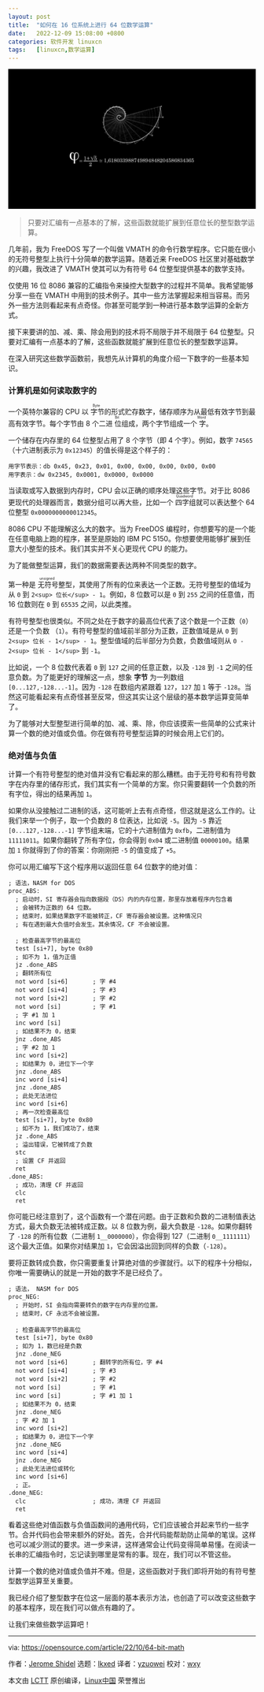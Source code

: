 ```yaml
---
layout: post
title:	"如何在 16 位系统上进行 64 位数学运算"
date:	2022-12-09 15:08:00 +0800 
categories:	软件开发 linuxcn 
tags:	[linuxcn,数学运算]
---
```



![](/Asserts/Images/album/202212/09/150829g7c7x5e22qqo53c4.jpg)



> 
> 只要对汇编有一点基本的了解，这些函数就能扩展到任意位长的整型数学运算。
> 
> 
> 


几年前，我为 FreeDOS 写了一个叫做 VMATH 的命令行数学程序。它只能在很小的无符号整型上执行十分简单的数学运算。随着近来 FreeDOS 社区里对基础数学的兴趣，我改进了 VMATH 使其可以为有符号 64 位整型提供基本的数学支持。


仅使用 16 位 8086 兼容的汇编指令来操控大型数字的过程并不简单。我希望能够分享一些在 VMATH 中用到的技术例子。其中一些方法掌握起来相当容易。而另外一些方法则看起来有点奇怪。你甚至可能学到一种进行基本数学运算的全新方式。


接下来要讲的加、减、乘、除会用到的技术将不局限于并不局限于 64 位整型。只要对汇编有一点基本的了解，这些函数就能扩展到任意位长的整型数学运算。


在深入研究这些数学函数前，我想先从计算机的角度介绍一下数字的一些基本知识。


### 计算机是如何读取数字的


一个英特尔兼容的 CPU 以<ruby> 字节 <rt>  Byte </rt></ruby>的形式贮存数字，储存顺序为从最低有效字节到最高有效字节。每个字节由 8 个二进<ruby> 位 <rt>  Bit </rt></ruby>组成，两个字节组成一个<ruby> 字 <rt>  Word </rt></ruby>。


一个储存在内存里的 64 位整型占用了 8 个字节（即 4 个字）。例如，数字 `74565`（十六进制表示为 `0x12345`）的值长得是这个样子的：



```
用字节表示：db 0x45, 0x23, 0x01, 0x00, 0x00, 0x00, 0x00, 0x00
用字表示：dw 0x2345, 0x0001, 0x0000, 0x0000

```

当读取或写入数据到内存时，CPU 会以正确的顺序处理这些字节。对于比 8086 更现代的处理器而言，数据分组可以再大些，比如一个<ruby> 四字组 <rt>  Quadword </rt></ruby>就可以表达整个 64 位整型 `0x0000000000012345`。


8086 CPU 不能理解这么大的数字。当为 FreeDOS 编程时，你想要写的是一个能在任意电脑上跑的程序，甚至是原始的 IBM PC 5150。你想要使用能够扩展到任意大小整型的技术。我们其实并不关心更现代 CPU 的能力。


为了能做整型运算，我们的数据需要表达两种不同类型的数字。


第一种是<ruby> 无符号 <rt>  unsigned </rt></ruby>整型，其使用了所有的位来表达一个正数。无符号整型的值域为从 `0` 到 `2<sup> 位长</sup> - 1`。例如，8 位数可以是 `0` 到 `255` 之间的任意值，而 16 位数则在 `0` 到 `65535` 之间，以此类推。


有符号整型也很类似。不同之处在于数字的最高位代表了这个数是一个正数（`0`）还是一个负数 （`1`）。有符号整型的值域前半部分为正数，正数值域是从 `0` 到 `2<sup> 位长 - 1</sup> - 1`。整型值域的后半部分为负数，负数值域则从 `0 - 2<sup> 位长 - 1</sup>` 到 `-1`。


比如说，一个 8 位数代表着 `0` 到 `127` 之间的任意正数，以及 `-128` 到 `-1` 之间的任意负数。为了能更好的理解这一点，想象 **字节** 为一列数组 `[0...127,-128...-1]`。因为 `-128` 在数组内紧跟着 `127`，`127` 加 `1` 等于 `-128`。当然这可能看起来有点奇怪甚至反常，但这其实让这个层级的基本数学运算变简单了。


为了能够对大型整型进行简单的加、减、乘、除，你应该摸索一些简单的公式来计算一个数的绝对值或负值。你在做有符号整型运算的时候会用上它们的。


### 绝对值与负值


计算一个有符号整型的绝对值并没有它看起来的那么糟糕。由于无符号和有符号数字在内存里的储存形式，我们其实有一个简单的方案。你只需要翻转一个负数的所有字位，得出的结果再加 `1`。


如果你从没接触过二进制的话，这可能听上去有点奇怪，但这就是这么工作的。让我们来举一个例子，取一个负数的 8 位表达，比如说 `-5`。因为 `-5` 靠近 `[0...127,-128...-1]` 字节组末端，它的十六进制值为 `0xfb`，二进制值为 `11111011`。如果你翻转了所有字位，你会得到 `0x04` 或二进制值 `00000100`。结果加 `1` 你就得到了你的答案：你刚刚把 `-5` 的值变成了 `+5`。


你可以用汇编写下这个程序用以返回任意 64 位数字的绝对值：



```
; 语法，NASM for DOS
proc_ABS:
  ; 启动时，SI 寄存器会指向数据段（DS）内的内存位置，那里存放着程序内包含着
  ; 会被转为正数的 64 位数。
  ; 结束时，如果结果数字不能被转正，CF 寄存器会被设置。这种情况只
  ; 有在遇到最大负值时会发生。其余情况，CF 不会被设置。
  
  ; 检查最高字节的最高位
  test [si+7], byte 0x80
  ; 如不为 1，值为正值
  jz .done_ABS
  ; 翻转所有位
  not word [si+6]       ; 字 #4
  not word [si+4]       ; 字 #3
  not word [si+2]       ; 字 #2
  not word [si]         ; 字 #1
  ; 字 #1 加 1
  inc word [si]
  ; 如结果不为 0，结束
  jnz .done_ABS
  ; 字 #2 加 1
  inc word [si+2]
  ; 如结果为 0，进位下一个字
  jnz .done_ABS
  inc word [si+4]
  jnz .done_ABS
  ; 此处无法进位
  inc word [si+6]
  ; 再一次检查最高位
  test [si+7], byte 0x80
  ; 如不为 1，我们成功了，结束
  jz .done_ABS
  ; 溢出错误，它被转成了负数
  stc
  ; 设置 CF 并返回
  ret
.done_ABS:
  ; 成功，清理 CF 并返回
  clc
  ret

```

你可能已经注意到了，这个函数有一个潜在问题。由于正数和负数的二进制值表达方式，最大负数无法被转成正数。以 8 位数为例，最大负数是 `-128`。如果你翻转了 `-128` 的所有位数（二进制 `1__0000000`），你会得到 127（二进制 `0__1111111`）这个最大正值。如果你对结果加 `1`，它会因溢出回到同样的负数（`-128`）。


要将正数转成负数，你只需要重复计算绝对值的步骤就行。以下的程序十分相似，你唯一需要确认的就是一开始的数字不是已经负了。



```
; 语法， NASM for DOS
proc_NEG:
  ; 开始时，SI 会指向需要转负的数字在内存里的位置。
  ; 结束时，CF 永远不会被设置。
  
  ; 检查最高字节的最高位
  test [si+7], byte 0x80
  ; 如为 1，数已经是负数
  jnz .done_NEG
  not word [si+6]       ; 翻转字的所有位，字 #4
  not word [si+4]       ; 字 #3
  not word [si+2]       ; 字 #2
  not word [si]         ; 字 #1
  inc word [si]         ; 字 #1 加 1
  ; 如结果不为 0，结束
  jnz .done_NEG
  ; 字 #2 加 1
  inc word [si+2]
  ; 如结果为 0，进位下一个字
  jnz .done_NEG
  inc word [si+4]
  jnz .done_NEG
  ; 此处无法进位或转化
  inc word [si+6]
  ; 正。
.done_NEG:
  clc                   ; 成功，清理 CF 并返回
  ret

```

看着这些绝对值函数与负值函数间的通用代码，它们应该被合并起来节约一些字节。合并代码也会带来额外的好处。首先，合并代码能帮助防止简单的笔误。这样也可以减少测试的要求。进一步来讲，这样通常会让代码变得简单易懂。在阅读一长串的汇编指令时，忘记读到哪里是常有的事。现在，我们可以不管这些。


计算一个数的绝对值或负值并不难。但是，这些函数对于我们即将开始的有符号整型数学运算至关重要。


我已经介绍了整型数字在位这一层面的基本表示方法，也创造了可以改变这些数字的基本程序，现在我们可以做点有趣的了。


让我们来做些数学运算吧！




---


via: <https://opensource.com/article/22/10/64-bit-math>


作者：[Jerome Shidel](https://opensource.com/users/shidel) 选题：[lkxed](https://github.com/lkxed) 译者：[yzuowei](https://github.com/yzuowei) 校对：[wxy](https://github.com/wxy)


本文由 [LCTT](https://github.com/LCTT/TranslateProject) 原创编译，[Linux中国](https://linux.cn/) 荣誉推出

